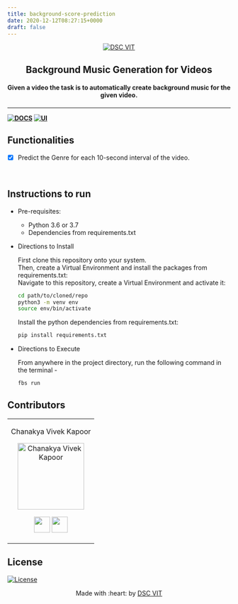 ```yaml
---
title: background-score-prediction
date: 2020-12-12T08:27:15+0000
draft: false
---
```

<p align="center">
<a href="https://dscvit.com">
	<img src="https://user-images.githubusercontent.com/30529572/92081025-fabe6f00-edb1-11ea-9169-4a8a61a5dd45.png" alt="DSC VIT"/>
</a>
	<h2 align="center"> Background Music Generation for Videos  </h2>
	<h4 align="center"> Given a video the task is to automatically create background music for the given video. <h4>
</p>

---
[![DOCS](https://img.shields.io/badge/Documentation-see%20docs-green?style=flat-square&logo=appveyor)](INSERT_LINK_FOR_DOCS_HERE) 
  [![UI ](https://img.shields.io/badge/User%20Interface-Link%20to%20UI-orange?style=flat-square&logo=appveyor)](INSERT_UI_LINK_HERE)


## Functionalities
- [x]  Predict the Genre for each 10-second interval of the video.

<br>


## Instructions to run

* Pre-requisites:
	-  Python 3.6 or 3.7
	-  Dependencies from requirements.txt
    
* Directions to Install

   First clone this repository onto your system.<br>
   Then, create a Virtual Environment and install the packages from requirements.txt: <br>
   Navigate to this repository, create a Virtual Environment and activate it: <br>
   ```bash
  cd path/to/cloned/repo
  python3 -m venv env
  source env/bin/activate
  ```
  Install the python dependencies from requirements.txt:
    ```bash
    pip install requirements.txt
     ```
* Directions to Execute

    From anywhere in the project directory, run the following command in the terminal -
    ```bash
    fbs run
    ```

## Contributors

<table>
<tr align="center">


<td>

Chanakya Vivek Kapoor

<p align="center">
<img src = "https://dscvit.com/images/dsc-logo-square.svg" width="150" height="150" alt="Chanakya Vivek Kapoor">
</p>
<p align="center">
<a href = "https://github.com/chanakya1310"><img src = "http://www.iconninja.com/files/241/825/211/round-collaboration-social-github-code-circle-network-icon.svg" width="36" height = "36"/></a>
<a href = "https://www.linkedin.com/in/chanakya-vivek-kapoor-a04496167/">
<img src = "http://www.iconninja.com/files/863/607/751/network-linkedin-social-connection-circular-circle-media-icon.svg" width="36" height="36"/>
</a>
</p>
</td>


  </table>
  
## License
[![License](http://img.shields.io/:license-mit-blue.svg?style=flat-square)](http://badges.mit-license.org)

<p align="center">
	Made with :heart: by <a href="https://dscvit.com">DSC VIT</a>
</p>


